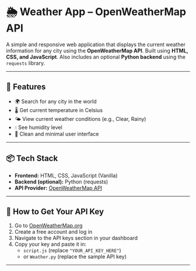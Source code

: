 # 🌦️ Weather App – OpenWeatherMap API

A simple and responsive web application that displays the current weather information for any city using the **OpenWeatherMap API**. Built using **HTML, CSS, and JavaScript**. Also includes an optional **Python backend** using the `requests` library.

---

## 🔧 Features

- 🌍 Search for any city in the world
- 🌡️ Get current temperature in Celsius
- 🌤️ View current weather conditions (e.g., Clear, Rainy)
- 💧 See humidity level
- 🧾 Clean and minimal user interface

---

## 📦 Tech Stack

- **Frontend:** HTML, CSS, JavaScript (Vanilla)
- **Backend (optional):** Python (requests)
- **API Provider:** [OpenWeatherMap API](https://openweathermap.org/api)

---

## 🔑 How to Get Your API Key

1. Go to [OpenWeatherMap.org](https://openweathermap.org/api)
2. Create a free account and log in
3. Navigate to the API keys section in your dashboard
4. Copy your key and paste it in:
   - `script.js` (replace `"YOUR_API_KEY_HERE"`)
   - or `Weather.py` (replace the sample API key)


---
